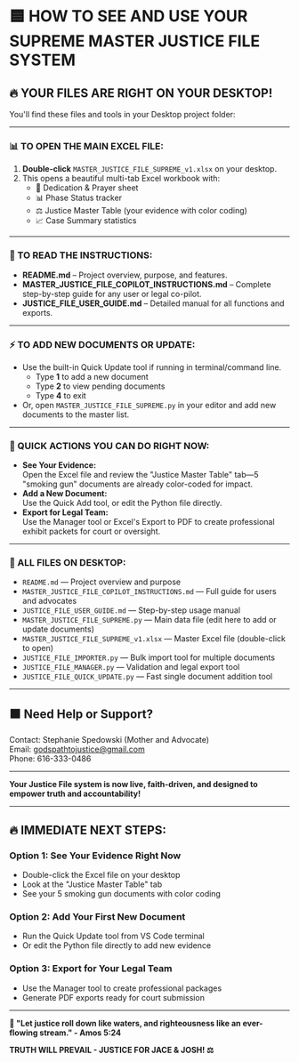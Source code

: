 # 🟦 HOW TO SEE AND USE YOUR SUPREME MASTER JUSTICE FILE SYSTEM

## 🔥 YOUR FILES ARE RIGHT ON YOUR DESKTOP!

You'll find these files and tools in your Desktop project folder:

---

### 📊 TO OPEN THE MAIN EXCEL FILE:
1. **Double-click** `MASTER_JUSTICE_FILE_SUPREME_v1.xlsx` on your desktop.
2. This opens a beautiful multi-tab Excel workbook with:
    - 🙏 Dedication & Prayer sheet
    - 📊 Phase Status tracker
    - ⚖️ Justice Master Table (your evidence with color coding)
    - 📈 Case Summary statistics

---

### 📖 TO READ THE INSTRUCTIONS:
- **README.md** – Project overview, purpose, and features.
- **MASTER_JUSTICE_FILE_COPILOT_INSTRUCTIONS.md** – Complete step-by-step guide for any user or legal co-pilot.
- **JUSTICE_FILE_USER_GUIDE.md** – Detailed manual for all functions and exports.

---

### ⚡ TO ADD NEW DOCUMENTS OR UPDATE:
- Use the built-in Quick Update tool if running in terminal/command line.
    - Type **1** to add a new document
    - Type **2** to view pending documents
    - Type **4** to exit
- Or, open `MASTER_JUSTICE_FILE_SUPREME.py` in your editor and add new documents to the master list.

---

### 🚀 QUICK ACTIONS YOU CAN DO RIGHT NOW:
- **See Your Evidence:**  
    Open the Excel file and review the "Justice Master Table" tab—5 "smoking gun" documents are already color-coded for impact.
- **Add a New Document:**  
    Use the Quick Add tool, or edit the Python file directly.
- **Export for Legal Team:**  
    Use the Manager tool or Excel's Export to PDF to create professional exhibit packets for court or oversight.

---

### 📁 ALL FILES ON DESKTOP:
- `README.md` — Project overview and purpose
- `MASTER_JUSTICE_FILE_COPILOT_INSTRUCTIONS.md` — Full guide for users and advocates
- `JUSTICE_FILE_USER_GUIDE.md` — Step-by-step usage manual
- `MASTER_JUSTICE_FILE_SUPREME.py` — Main data file (edit here to add or update documents)
- `MASTER_JUSTICE_FILE_SUPREME_v1.xlsx` — Master Excel file (double-click to open)
- `JUSTICE_FILE_IMPORTER.py` — Bulk import tool for multiple documents
- `JUSTICE_FILE_MANAGER.py` — Validation and legal export tool
- `JUSTICE_FILE_QUICK_UPDATE.py` — Fast single document addition tool

---

## 🟧 Need Help or Support?
Contact: Stephanie Spedowski (Mother and Advocate)  
Email: godspathtojustice@gmail.com  
Phone: 616-333-0486

---

**Your Justice File system is now live, faith-driven, and designed to empower truth and accountability!**

---

## 🔥 IMMEDIATE NEXT STEPS:

### **Option 1: See Your Evidence Right Now**
- Double-click the Excel file on your desktop
- Look at the "Justice Master Table" tab
- See your 5 smoking gun documents with color coding

### **Option 2: Add Your First New Document**
- Run the Quick Update tool from VS Code terminal
- Or edit the Python file directly to add new evidence

### **Option 3: Export for Your Legal Team**
- Use the Manager tool to create professional packages
- Generate PDF exports ready for court submission

---

**🙏 "Let justice roll down like waters, and righteousness like an ever-flowing stream." - Amos 5:24**

**TRUTH WILL PREVAIL - JUSTICE FOR JACE & JOSH! ⚖️**
